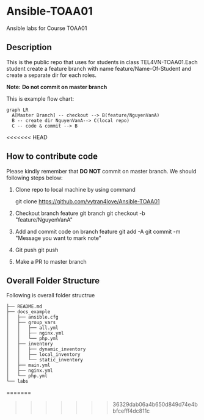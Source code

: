 # Ansible-TOAA01
Ansible labs for Course TOAA01

## Description
This is the public repo that uses for students in class TEL4VN-TOAA01.Each student create a feature branch with name feature/Name-Of-Student and create a separate dir for each roles.

**Note:**  **Do not commit on master branch** 

This is example flow chart:

```mermaid
graph LR
  A[Master Branch] -- checkout --> B(feature/NguyenVanA)
  B -- create dir NguyenVanA--> C(local repo)
  C -- code & commit --> B
```

<<<<<<< HEAD
## How to contribute code
Please kindly remember that **DO NOT** commit on master branch. We should following steps below:

1. Clone repo to local machine by using command

    git clone https://github.com/vytran4love/Ansible-TOAA01

2. Checkout branch feature
    git branch
    git checkout -b "feature/NguyenVanA"
3. Add and commit code on branch feature
    git add -A
    git commit -m "Message you want to mark note"
4. Git push
    git push
5. Make a PR to master branch

## Overall Folder Structure
Following is overall folder structrue

```
├── README.md
├── docs_example
│   ├── ansible.cfg
│   ├── group_vars
│   │   ├── all.yml
│   │   ├── nginx.yml
│   │   └── php.yml
│   ├── inventory
│   │   ├── dynamic_inventory
│   │   ├── local_inventory
│   │   └── static_inventory
│   ├── main.yml
│   ├── nginx.yml
│   └── php.yml
└── labs
```
=======
>>>>>>> 36329dab06a4b650d849d74e4bbfcefff4dc811c
